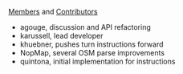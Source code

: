 [Members](https://github.com/graphhopper?tab=members) and [Contributors](https://github.com/graphhopper/graphhopper/contributors)

 * agouge, discussion and API refactoring
 * karussell, lead developer
 * khuebner, pushes turn instructions forward
 * NopMap, several OSM parse improvements
 * quintona, initial implementation for instructions